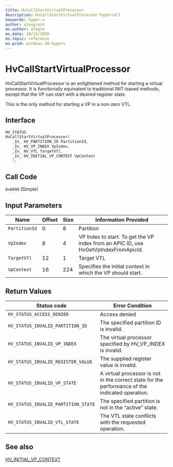 ```yaml
---
title: HvCallStartVirtualProcessor
description: HvCallStartVirtualProcessor hypercall
keywords: hyper-v
author: alexgrest
ms.author: alegre
ms.date: 10/15/2020
ms.topic: reference
ms.prod: windows-10-hyperv
---
```


# HvCallStartVirtualProcessor

HvCallStartVirtualProcessor is an enlightened method for starting a virtual processor. It is functionally equivalent to traditional INIT-based methods, except that the VP can start with a desired register state.

This is the only method for starting a VP in a non-zero VTL.

## Interface

 ```c
HV_STATUS
HvCallStartVirtualProcessor(
    _In_ HV_PARTITION_ID PartitionId,
    _In_ HV_VP_INDEX VpIndex,
    _In_ HV_VTL TargetVtl,
    _In_ HV_INITIAL_VP_CONTEXT VpContext
    );
 ```

## Call Code

`0x0099` (Simple)

## Input Parameters

| Name                    | Offset     | Size     | Information Provided                      |
|-------------------------|------------|----------|-------------------------------------------|
| `PartitionId`           | 0          | 8        | Partition                                 |
| `VpIndex`               | 8          | 4        | VP Index to start. To get the VP index from an APIC ID, use HvGetVpIndexFromApicId. |
| `TargetVtl`             | 12         | 1        | Target VTL                                |
| `VpContext`             | 16         | 224      | Specifies the initial context in which the VP should start. |

## Return Values

| Status code                         | Error Condition                                       |
|-------------------------------------|-------------------------------------------------------|
| `HV_STATUS_ACCESS_DENIED`           | Access denied                                         |
| `HV_STATUS_INVALID_PARTITION_ID`    | The specified partition ID is invalid.                |
| `HV_STATUS_INVALID_VP_INDEX`        | The virtual processor specified by HV_VP_INDEX is invalid. |
| `HV_STATUS_INVALID_REGISTER_VALUE`  | The supplied register value is invalid.               |
| `HV_STATUS_INVALID_VP_STATE`        | A virtual processor is not in the correct state for the performance of the indicated operation. |
| `HV_STATUS_INVALID_PARTITION_STATE` | The specified partition is not in the “active” state. |
| `HV_STATUS_INVALID_VTL_STATE`       | The VTL state conflicts with the requested operation. |

## See also

[HV_INITIAL_VP_CONTEXT](../datatypes/HV_INITIAL_VP_CONTEXT.md)